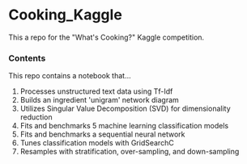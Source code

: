 # Cooking_Kaggle
This a repo for the "What's Cooking?" Kaggle competition.

### Contents
This repo contains a notebook that...
1. Processes unstructured text data using Tf-Idf
2. Builds an ingredient 'unigram' network diagram
3. Utilizes Singular Value Decomposition (SVD) for dimensionality reduction
4. Fits and benchmarks 5 machine learning classification models
5. Fits and benchmarks a sequential neural network
5. Tunes classification models with GridSearchC
6. Resamples with stratification, over-sampling, and down-sampling

